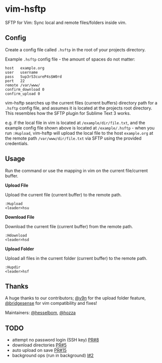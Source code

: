 vim-hsftp
=========

SFTP for Vim: Sync local and remote files/folders inside vim.

Config
------
Create a config file called `.hsftp` in the root of your projects directory.

Example `.hsftp` config file - the amount of spaces do not matter:

    host   example.org
    user   username
    pass   Sup3rS3cureP4s$W0rd
    port   22
    remote /var/www/
    confirm_download 0
    confirm_upload 0


vim-hsftp searches up the current files (current buffers) directory path for a `.hsftp` config file, and assumes it is located at the projects root directory. This resembles how the SFTP plugin for Sublime Text 3 works.

e.g. if the local file in vim is located at `/example/dir/file.txt`, and the example config file shown above is located at `/example/.hsftp` - when you run `:Hupload`, vim-hsftp will upload the local file to the host `example.org` at the remote path `/var/www/dir/file.txt` via SFTP using the provided credentials.

Usage
------
Run the command or use the mapping in vim on the current file/current buffer.

**Upload File** 

Upload the current file (current buffer) to the remote path.
    
    :Hupload
    <leader>hsu

**Download File** 

Download the current file (current buffer) from the remote path.
    
    :Hdownload
    <leader>hsd

**Upload Folder** 

Upload all files in the current folder (current buffer) to the remote path.
    
    :Hupdir
    <leader>hsf


Thanks
------
A huge thanks to our contributors; [@v9n](https://github.com/v9n) for the upload folder feature, [@bridgesense](https://github.com/bridgesense) for vim compatibility and fixes!

Maintainers: [@hesselbom](https://github.com/hesselbom), [@hozza](https://github.com/hozza)


TODO
------

- attempt no password login (SSH key) [PR#8](https://github.com/hesselbom/vim-hsftp/pull/8)
- download directories [PR#5](https://github.com/hesselbom/vim-hsftp/pull/5)
- auto upload on save [PR#15](https://github.com/hesselbom/vim-hsftp/pull/15)
- background ops (run in background) [I#2](https://github.com/hesselbom/vim-hsftp/issues/2)
